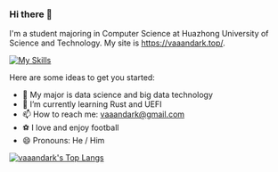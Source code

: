 ### Hi there 👋

I'm a student majoring in Computer Science at Huazhong University of Science and Technology. My site is https://vaaandark.top/.

[![My Skills](https://skillicons.dev/icons?i=rust,c,python,lua,bash,vim,linux)](https://skillicons.dev)

Here are some ideas to get you started:

- 🔭 My major is data science and big data technology
- 🌱 I’m currently learning Rust and UEFI
- 📫 How to reach me: vaaandark@gmail.com
- ⚽️ I love and enjoy football
- 😄 Pronouns: He / Him
<!-- - ⚡ Fun fact: ... -->

[![vaaandark's Top Langs](https://github-readme-stats.vercel.app/api/top-langs/?username=vaaandark&count_private=true&exclude_repo=honeta.site,husthxj.top)](https://github.com/anuraghazra/github-readme-stats)
